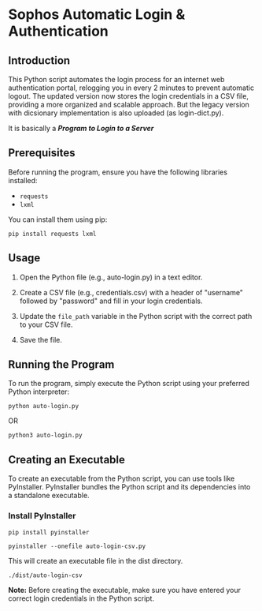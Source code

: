 # Sophos Automatic Login & Authentication

## Introduction

This Python script automates the login process for an internet web authentication portal, relogging you in every 2 minutes to prevent automatic logout. The updated version now stores the login credentials in a CSV file, providing a more organized and scalable approach. But the legacy version with dicsionary implementation is also uploaded (as login-dict.py).

It is basically a _**Program to Login to a Server**_

## Prerequisites

Before running the program, ensure you have the following libraries installed:

- `requests`
- `lxml`

You can install them using pip:

```shell
pip install requests lxml
```

## Usage

1. Open the Python file (e.g., auto-login.py) in a text editor.

2. Create a CSV file (e.g., credentials.csv) with a header of "username" followed by "password" and fill in your login credentials.

3. Update the `file_path` variable in the Python script with the correct path to your CSV file.

4. Save the file.

## Running the Program

To run the program, simply execute the Python script using your preferred Python interpreter:

```shell
python auto-login.py
```

OR

```shell
python3 auto-login.py
```

## Creating an Executable

To create an executable from the Python script, you can use tools like PyInstaller. PyInstaller bundles the Python script and its dependencies into a standalone executable.

### Install PyInstaller

```shell
pip install pyinstaller
```

```shell
pyinstaller --onefile auto-login-csv.py
```

This will create an executable file in the dist directory.

```shell
./dist/auto-login-csv
```

**Note:** Before creating the executable, make sure you have entered your correct login credentials in the Python script.

